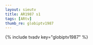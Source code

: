```yaml
--- 
layout: sieutv
title: AR1987 s1
tags: [ARtv]
thumb_re: globiptv1987
---
```

{% include tvadv key="globiptv1987" %} 
